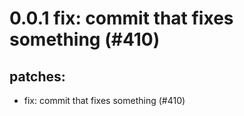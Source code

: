 # 0.0.1 fix: commit that fixes something (#410)

## patches:
* fix: commit that fixes something (#410)

